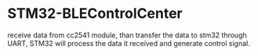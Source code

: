 # STM32-BLEControlCenter
receive data from cc2541 module, than transfer the data to stm32 through UART, STM32 will process the data it received and generate control signal.
